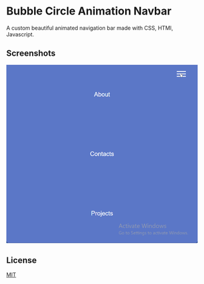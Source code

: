 
# Bubble Circle Animation Navbar

A custom beautiful animated navigation bar made with CSS, HTMl, Javascript.




## Screenshots

![App Screenshot](Screenshot.gif)

  
## License

[MIT](https://choosealicense.com/licenses/mit/)

  